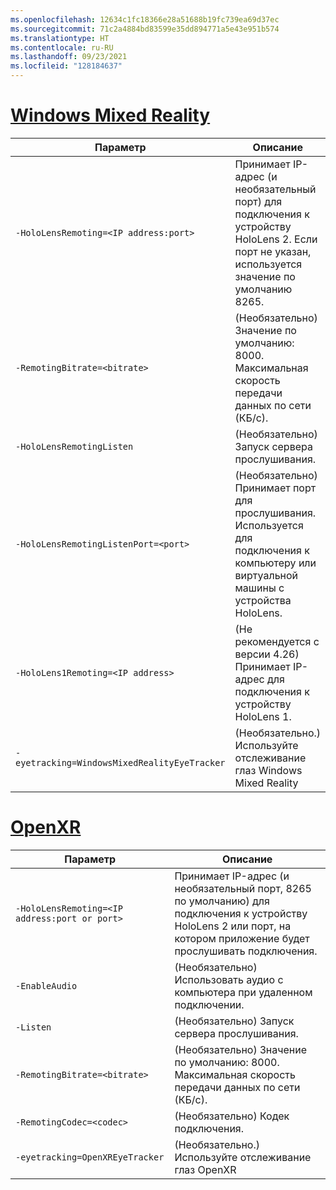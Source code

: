 ```yaml
---
ms.openlocfilehash: 12634c1fc18366e28a51688b19fc739ea69d37ec
ms.sourcegitcommit: 71c2a4884bd83599e35dd894771a5e43e951b574
ms.translationtype: HT
ms.contentlocale: ru-RU
ms.lasthandoff: 09/23/2021
ms.locfileid: "128184637"
---
```

# <a name="windows-mixed-reality"></a>[Windows Mixed Reality](#tab/wmr)

| Параметр | Описание |
| ------ | ----------- |
| `-HoloLensRemoting=<IP address:port>` | Принимает IP-адрес (и необязательный порт) для подключения к устройству HoloLens 2. Если порт не указан, используется значение по умолчанию 8265. |
| `-RemotingBitrate=<bitrate>` | (Необязательно) Значение по умолчанию: 8000. Максимальная скорость передачи данных по сети (КБ/с). |
| `-HoloLensRemotingListen` | (Необязательно) Запуск сервера прослушивания. |
| `-HoloLensRemotingListenPort=<port>` | (Необязательно) Принимает порт для прослушивания. Используется для подключения к компьютеру или виртуальной машины с устройства HoloLens. |
| `-HoloLens1Remoting=<IP address>` | (Не рекомендуется с версии 4.26) Принимает IP-адрес для подключения к устройству HoloLens 1. |
| `-eyetracking=WindowsMixedRealityEyeTracker` | (Необязательно.) Используйте отслеживание глаз Windows Mixed Reality |

# <a name="openxr"></a>[OpenXR](#tab/openxr)

| Параметр | Описание |
| ------ | ----------- |
| `-HoloLensRemoting=<IP address:port or port>` | Принимает IP-адрес (и необязательный порт, 8265 по умолчанию) для подключения к устройству HoloLens 2 или порт, на котором приложение будет прослушивать подключения. |
| `-EnableAudio` | (Необязательно) Использовать аудио с компьютера при удаленном подключении.  |
| `-Listen` | (Необязательно) Запуск сервера прослушивания. |
| `-RemotingBitrate=<bitrate>` | (Необязательно) Значение по умолчанию: 8000. Максимальная скорость передачи данных по сети (КБ/с). |
| `-RemotingCodec=<codec>` | (Необязательно) Кодек подключения.  |
| `-eyetracking=OpenXREyeTracker` | (Необязательно.) Используйте отслеживание глаз OpenXR |